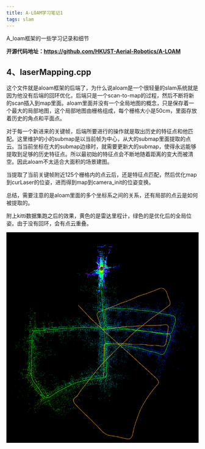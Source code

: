 ```yaml
---
title: A-LOAM学习笔记1
tags: slam
---
```


A_loam框架的一些学习记录和细节

<!--more-->
**开源代码地址：https://github.com/HKUST-Aerial-Robotics/A-LOAM**

## 4、laserMapping.cpp
这个文件就是aloam框架的后端了，为什么说aloam是一个很轻量的slam系统就是因为他没有后端的回环优化，后端只是一个scan-to-map的过程，然后不断将新的scan插入到map里面。aloam里面并没有一个全局地图的概念，只是保存着一个最大的局部地图，这个局部地图由栅格组成，每个栅格大小是50cm，里面存放着历史的角点和平面点。

对于每一个新进来的关键帧，后端所要进行的操作就是取出历史的特征点和他匹配。这里维护的小的submap是以当前帧为中心，从大的submap里面提取的点云。当当前坐标在大的submap边缘时，就需要更新大的submap，使得永远能够提取到足够的历史特征点。所以最初始的特征点会不断地随着距离的变大而被清空。因此aloam不太适合大面积的场景建图。

当提取了当前关键帧附近125个栅格内的点云后，还是特征点匹配，然后优化map到curLaser的位姿，进而得到map到camera_init的位姿变换。

总结，需要注意的是aloam里面的多个坐标系之间的关系，还有局部的点云是如何被提取的。

附上kitti数据集跑之后的效果，黄色的是雷达里程计，绿色的是优化后的全局位姿。由于没有回环，会有点云重叠。

![](/assets/a_loam/kitti.png)

